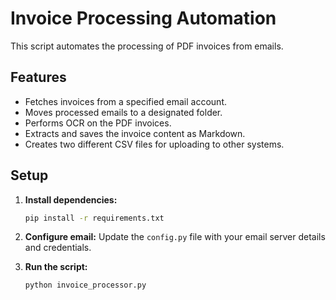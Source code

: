 # Invoice Processing Automation

This script automates the processing of PDF invoices from emails.

## Features

- Fetches invoices from a specified email account.
- Moves processed emails to a designated folder.
- Performs OCR on the PDF invoices.
- Extracts and saves the invoice content as Markdown.
- Creates two different CSV files for uploading to other systems.

## Setup

1.  **Install dependencies:**
    ```bash
    pip install -r requirements.txt
    ```

2.  **Configure email:**
    Update the `config.py` file with your email server details and credentials.

3.  **Run the script:**
    ```bash
    python invoice_processor.py
    ```
